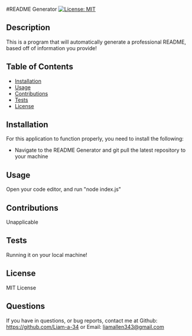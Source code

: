 #README Generator
[![License: MIT](https://img.shields.io/badge/License-MIT-yellow.svg)](https://opensource.org/licenses/MIT)

## Description

This is a program that will automatically generate a professional README, based off of information you provide!

## Table of Contents

- [Installation](#installation)
- [Usage](#usage)
- [Contributions](#contributions)
- [Tests](#tests)
- [License](#license)

## Installation

For this application to function properly, you need to install the following:
* Navigate to the README Generator and git pull the latest repository to your machine

## Usage

Open your code editor, and run "node index.js"

## Contributions

Unapplicable

## Tests

Running it on your local machine!

## License

MIT License

## Questions

If you have in questions, or bug reports, contact me at Github: https://github.com/Liam-a-34 or Email: liamallen343@gmail.com

